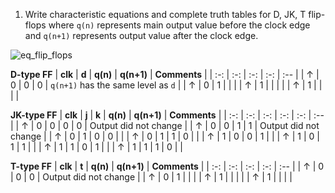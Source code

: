 
1. Write characteristic equations and complete truth tables for D, JK, T flip-flops where `q(n)` represents main output value before the clock edge and `q(n+1)` represents output value after the clock edge.

![eq_flip_flops](https://user-images.githubusercontent.com/124675939/223222516-e68ddc7d-c238-42e6-bef9-f6cca9a511bf.png)

<!--
https://editor.codecogs.com/
\begin{align*}
    q_{n+1}^D =&~D \\
    q_{n+1}^{JK} =& \\
    q_{n+1}^T =& \\
\end{align*}
-->

   **D-type FF**
   | **clk** | **d** | **q(n)** | **q(n+1)** | **Comments** |
   | :-: | :-: | :-: | :-: | :-- |
   | ↑ | 0 | 0 | 0 | `q(n+1)` has the same level as `d` |
   | ↑ | 0 | 1 |  |  |
   | ↑ | 1 |  |  |  |
   | ↑ | 1 |  |  |  |

   **JK-type FF**
   | **clk** | **j** | **k** | **q(n)** | **q(n+1)** | **Comments** |
   | :-: | :-: | :-: | :-: | :-: | :-- |
   | ↑ | 0 | 0 | 0 | 0 | Output did not change |
   | ↑ | 0 | 0 | 1 | 1 | Output did not change |
   | ↑ | 0 | 1 | 0 | 0 |  |
   | ↑ | 0 | 1 | 1 | 0 |  |
   | ↑ | 1 | 0 | 0 | 1 |  |
   | ↑ | 1 | 0 | 1 | 1 |  |
   | ↑ | 1 | 1 | 0 | 1 |  |
   | ↑ | 1 | 1 | 1 | 0 |  |

   **T-type FF**
   | **clk** | **t** | **q(n)** | **q(n+1)** | **Comments** |
   | :-: | :-: | :-: | :-: | :-- |
   | ↑ | 0 | 0 | 0 | Output did not change |
   | ↑ | 0 | 1 |  |  |
   | ↑ | 1 |  |  |  |
   | ↑ | 1 |  |  |  |

<a name="part1"></a>
